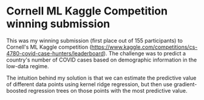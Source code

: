 # Cornell ML Kaggle Competition winning submission
This was my winning submission (first place out of 155 participants) to Cornell's ML Kaggle competition (https://www.kaggle.com/competitions/cs-4780-covid-case-hunters/leaderboard). The challenge was to predict a country's number of COVID cases based on demographic information in the low-data regime.

The intuition behind my solution is that we can estimate the predictive value of different data points using kernel ridge regression, but then use gradient-boosted regression trees on those points with the most predictive value.
